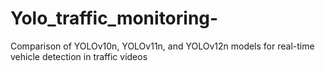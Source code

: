 # Yolo_traffic_monitoring-
Comparison of YOLOv10n, YOLOv11n, and YOLOv12n models for real-time vehicle detection in traffic videos
